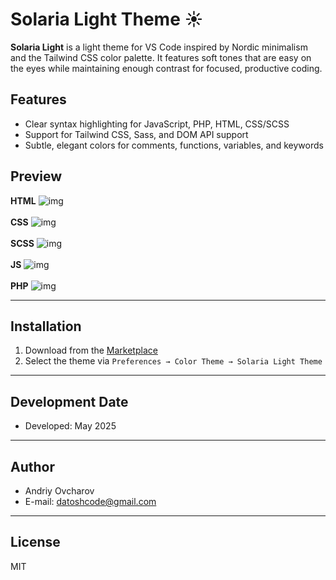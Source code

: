 # Solaria Light Theme ☀️

**Solaria Light** is a light theme for VS Code inspired by Nordic minimalism and the Tailwind CSS color palette. It features soft tones that are easy on the eyes while maintaining enough contrast for focused, productive coding.

## Features

- Clear syntax highlighting for JavaScript, PHP, HTML, CSS/SCSS
- Support for Tailwind CSS, Sass, and DOM API support
- Subtle, elegant colors for comments, functions, variables, and keywords

## Preview

**HTML** 
<img src="images/screenshot-light-theme-1.png" alt="img"><br><br>
**CSS** 
<img src="images/screenshot-light-theme-2.png" alt="img"><br><br>
**SCSS** 
<img src="images/screenshot-light-theme-5.png" alt="img"><br><br>
**JS** 
<img src="images/screenshot-light-theme-3.png" alt="img"><br><br>
**PHP** 
<img src="images/screenshot-light-theme-4.png" alt="img">

---

## Installation

1. Download from the [Marketplace](https://marketplace.visualstudio.com/items?itemName=ovcharovcoder.solaria-light-theme)
2. Select the theme via `Preferences → Color Theme → Solaria Light Theme`

---

## Development Date  
- Developed: May 2025

---

## Author

- Andriy Ovcharov
- E-mail: datoshcode@gmail.com

---

## License

MIT

